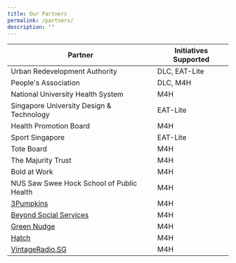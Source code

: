 ```yaml
---
title: Our Partners
permalink: /partners/
description: ""
---
```

| Partner | Initiatives Supported |
| -------- | -------- |
| Urban Redevelopment Authority  | DLC, EAT-Lite |
| People's Association | DLC, M4H |
| National University Health System | M4H |
| Singapore University Design & Technology | EAT-Lite |
| Health Promotion Board | M4H |
| Sport Singapore | EAT-Lite |
| Tote Board | M4H |
| The Majurity Trust | M4H |
| Bold at Work | M4H |
| NUS Saw Swee Hock School of Public Health | M4H |
| [3Pumpkins](https://www.3pumpkins.co/) | M4H |
| [Beyond Social Services](https://www.beyond.org.sg/) | M4H |
| [Green Nudge](https://www.greennudge.sg/)| M4H  |
| [Hatch](https://www.hatch.sg/)| M4H |
| [VintageRadio.SG](https://www.vintageradio.sg/#/)| M4H |